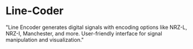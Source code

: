 # Line-Coder
"Line Encoder generates digital signals with encoding options like NRZ-L, NRZ-I, Manchester, and more. User-friendly interface for signal manipulation and visualization."
